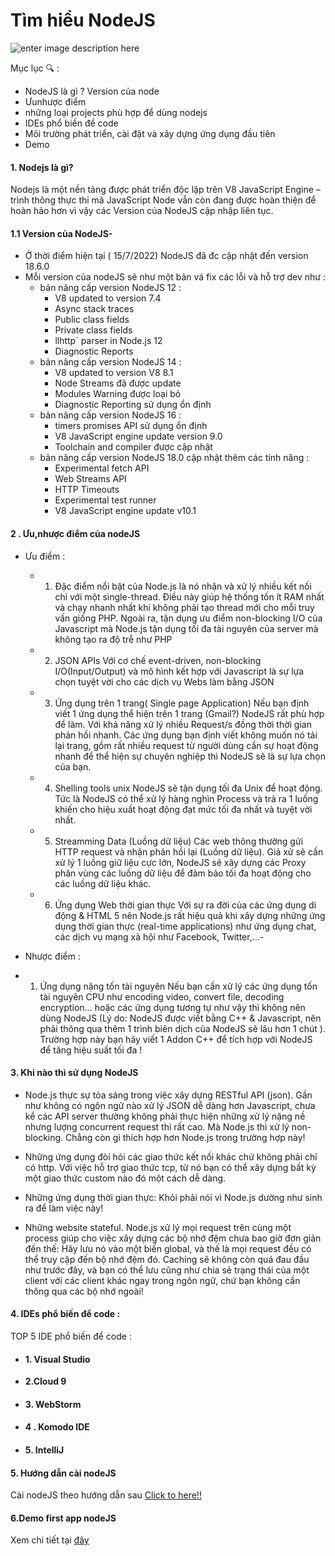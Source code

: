 # Tìm hiểu NodeJS

![enter image description here](https://trankyphat.com/wp-content/uploads/2015/05/nodejs-logo.png)

Mục lục :mag: : 

-  NodeJS là gì ? Version của node 
- Ưunhược điểm
- những loại projects phù hợp để dùng nodejs
- IDEs phổ biến để code
- Môi trường phát triển, cài đặt và xây dựng ứng dụng đầu tiên
- Demo 
#### 1. **Nodejs là gì?**
Nodejs là một nền tảng được phát triển độc lập trên V8 JavaScript Engine – trình thông thực thi mã JavaScript
Node vẫn còn đang được hoàn thiện để hoàn hảo hơn vì vậy các Version của NodeJS cập nhập liên tục.  
#### 1.1 Version của NodeJS-
- Ở thời điểm hiện tại ( 15/7/2022) NodeJS đã đc cập nhật đến version 18.6.0 
- Mỗi version của nodeJS sẽ như một bản vá fix các lỗi và hỗ trợ dev như : 
	- bản nâng cấp version NodeJS 12 :
		- V8 updated to version 7.4
		-  Async stack traces
		-  Public class fields
		- Private class fields
		- llhttp` parser in Node.js 12
		- Diagnostic Reports
	- bản nâng cấp version NodeJS 14 : 
	  -  V8 updated to version V8 8.1
	  - Node Streams đã được update
	  - Modules Warning được loại bỏ 
	  - Diagnostic Reporting sử dụng ổn định
	- bản nâng cấp version NodeJS 16 : 
		- timers promises API sử dụng ổn định 
		- V8 JavaScript engine update version 9.0 
		- Toolchain and compiler được cập nhật
	- bản nâng cấp version NodeJS 18.0 cập nhật thêm các tính năng :
		-   Experimental fetch API
		-  Web Streams API
		-  HTTP Timeouts
		-  Experimental test runner   
		- V8 JavaScript engine update v10.1 
#### 2 .  Ưu,nhược điểm của nodeJS
-	Ưu điểm : 
	-	1.  Đặc điểm nổi bật của Node.js là nó nhận và xử lý nhiều kết nối chỉ với một single-thread. Điều này giúp hệ thống tốn ít RAM nhất và chạy nhanh nhất khi không phải tạo thread mới cho mỗi truy vấn giống PHP. Ngoài ra, tận dụng ưu điểm non-blocking I/O của Javascript mà Node.js tận dụng tối đa tài nguyên của server mà không tạo ra độ trễ như PHP
	-	2. JSON APIs Với cơ chế event-driven, non-blocking I/O(Input/Output) và mô hình kết hợp với Javascript là sự lựa chọn tuyệt vời cho các dịch vụ Webs làm bằng JSON
	-	3.  Ứng dụng trên 1 trang( Single page Application) Nếu bạn định viết 1 ứng dụng thể hiện trên 1 trang (Gmail?) NodeJS rất phù hợp để làm. Với khả năng xử lý nhiều Request/s đồng thời thời gian phản hồi nhanh. Các ứng dụng bạn định viết không muốn nó tải lại trang, gồm rất nhiều request từ người dùng cần sự hoạt động nhanh để thể hiện sự chuyên nghiệp thì NodeJS sẽ là sự lựa chọn của bạn.
	- 4.  Shelling tools unix NodeJS sẽ tận dụng tối đa Unix để hoạt động. Tức là NodeJS có thể xử lý hàng nghìn Process và trả ra 1 luồng khiến cho hiệu xuất hoạt động đạt mức tối đa nhất và tuyệt vời nhất.
	-	5. Streamming Data (Luồng dữ liệu) Các web thông thường gửi HTTP request và nhận phản hồi lại (Luồng dữ liệu). Giả xử sẽ cần xử lý 1 luồng giữ liệu cực lớn, NodeJS sẽ xây dựng các Proxy phân vùng các luồng dữ liệu để đảm bảo tối đa hoạt động cho các luồng dữ liệu khác.
	-	6.  Ứng dụng Web thời gian thực Với sự ra đời của các ứng dụng di động & HTML 5 nên Node.js rất hiệu quả khi xây dựng những ứng dụng thời gian thực (real-time applications) như ứng dụng chat, các dịch vụ mạng xã hội như Facebook, Twitter,…-

- Nhược điểm : 
- 1.  Ứng dụng nặng tốn tài nguyên Nếu bạn cần xử lý các ứng dụng tốn tài nguyên CPU như encoding video, convert file, decoding encryption… hoặc các ứng dụng tương tự như vậy thì không nên dùng NodeJS (Lý do: NodeJS được viết bằng C++ & Javascript, nên phải thông qua thêm 1 trình biên dịch của NodeJS sẽ lâu hơn 1 chút ). Trường hợp này bạn hãy viết 1 Addon C++ để tích hợp với NodeJS để tăng hiệu suất tối đa !
#### 3. Khi nào thì sử dụng NodeJS 
-   Node.js thực sự tỏa sáng trong việc xây dựng RESTful API (json). Gần như không có ngôn ngữ nào xử lý JSON dễ dàng hơn Javascript, chưa kể các API server thường không phải thực hiện những xử lý nặng nề nhưng lượng concurrent request thì rất cao. Mà Node.js thì xử lý non-blocking. Chẳng còn gì thích hợp hơn Node.js trong trường hợp này!
    
-   Những ứng dụng đòi hỏi các giao thức kết nối khác chứ không phải chỉ có http. Với việc hỗ trợ giao thức tcp, từ nó bạn có thể xây dựng bất kỳ một giao thức custom nào đó một cách dễ dàng.
    
-   Những ứng dụng thời gian thực: Khỏi phải nói vì Node.js dường như sinh ra để làm việc này!
    
-   Những website stateful. Node.js xử lý mọi request trên cùng một process giúp cho việc xây dựng các bộ nhớ đệm chưa bao giờ đơn giản đến thế: Hãy lưu nó vào một biến global, và thế là mọi request đều có thể truy cập đến bộ nhớ đệm đó. Caching sẽ không còn quá đau đầu như trước đây, và bạn có thể lưu cũng như chia sẻ trạng thái của một client với các client khác ngay trong ngôn ngữ, chứ bạn không cần thông qua các bộ nhớ ngoài!
#### 4. IDEs phổ biến để code : 
TOP 5 IDE phổ biến để code : 
- #### **1. Visual Studio**
- **2.Cloud 9**
- #### **3. WebStorm**
- #### **4 . Komodo IDE**
- #### **5. IntelliJ**
#### 5. Hướng dẫn cài nodeJS
Cài nodeJS theo hướng dẫn sau [Click to here!!](https://phoenixnap.com/kb/install-node-js-npm-on-windows)
#### 6.Demo first app nodeJS
Xem chi tiết tại [đây](https://github.com/mizhhieudo-it/Training_VMO/tree/theory/Day4-TrainingNodeJS/nodeJS01_firstNodeJSProgram/src)
